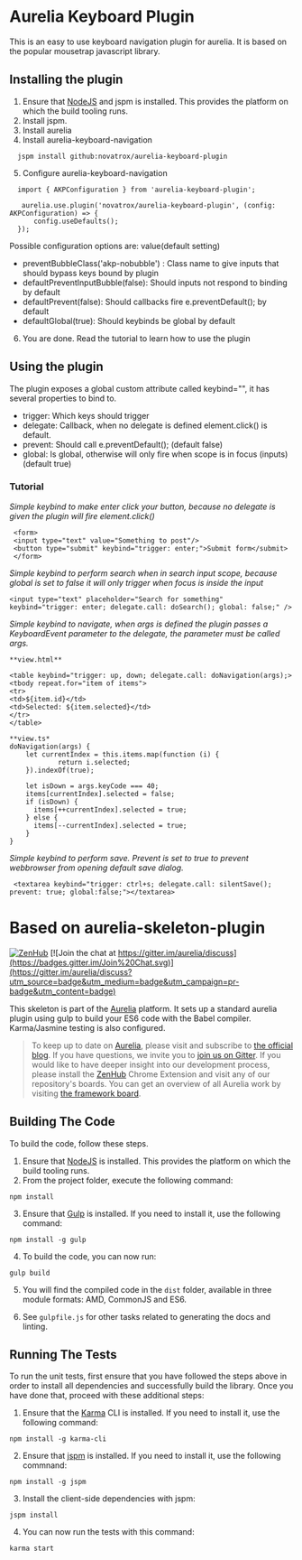 # Aurelia Keyboard Plugin
This is an easy to use keyboard navigation plugin for aurelia. It is based on the popular mousetrap javascript library.

## Installing the plugin
1. Ensure that [NodeJS](http://nodejs.org/) and jspm is installed. This provides the platform on which the build tooling runs.
2. Install jspm.
3. Install aurelia
4. Install aurelia-keyboard-navigation

```shell
  jspm install github:novatrox/aurelia-keyboard-plugin
```

5. Configure aurelia-keyboard-navigation

```shell
  import { AKPConfiguration } from 'aurelia-keyboard-plugin';

   aurelia.use.plugin('novatrox/aurelia-keyboard-plugin', (config: AKPConfiguration) => {
      config.useDefaults();
  });
```
Possible configuration options are: value(default setting)
* preventBubbleClass('akp-nobubble') : Class name to give inputs that should bypass keys bound by plugin
*	defaultPreventInputBubble(false): Should inputs not respond to binding by default
*	defaultPrevent(false): Should callbacks fire e.preventDefault(); by default
*	defaultGlobal(true): Should keybinds be global by default

6. You are done. Read the tutorial to learn how to use the plugin


## Using the plugin
The plugin exposes a global custom attribute called keybind="", it has several properties to bind to. 
* trigger: Which keys should trigger
* delegate: Callback, when no delegate is defined element.click() is default.
* prevent: Should call e.preventDefault(); (default false)
* global: Is global, otherwise will only fire when scope is in focus (inputs) (default true)


### Tutorial

*Simple keybind to make enter click your button, because no delegate is given the plugin will fire element.click()*
```shell
 <form>
 <input type="text" value="Something to post"/>
 <button type="submit" keybind="trigger: enter;">Submit form</submit>
 </form>
```


*Simple keybind to perform search when in search input scope, because global is set to false it will only trigger when focus is inside the input*

```shell
<input type="text" placeholder="Search for something" keybind="trigger: enter; delegate.call: doSearch(); global: false;" />
```

*Simple keybind to navigate, when args is defined the plugin passes a KeyboardEvent parameter to the delegate, the parameter must be called args.*

```shell
**view.html**

<table keybind="trigger: up, down; delegate.call: doNavigation(args);>
<tbody repeat.for="item of items">
<tr>
<td>${item.id}</td>
<td>Selected: ${item.selected}</td>
</tr>
</table>

**view.ts*
doNavigation(args) {
    let currentIndex = this.items.map(function (i) {
            return i.selected;
    }).indexOf(true);
    
    let isDown = args.keyCode === 40;
    items[currentIndex].selected = false;
    if (isDown) {
      items[++currentIndex].selected = true;
    } else {
      items[--currentIndex].selected = true;
    }
}

```

*Simple keybind to perform save. Prevent is set to true to prevent webbrowser from opening default save dialog.*
```shell
 <textarea keybind="trigger: ctrl+s; delegate.call: silentSave(); prevent: true; global:false;"></textarea>
```






# Based on aurelia-skeleton-plugin

[![ZenHub](https://raw.githubusercontent.com/ZenHubIO/support/master/zenhub-badge.png)](https://zenhub.io)
[![Join the chat at https://gitter.im/aurelia/discuss](https://badges.gitter.im/Join%20Chat.svg)](https://gitter.im/aurelia/discuss?utm_source=badge&utm_medium=badge&utm_campaign=pr-badge&utm_content=badge)

This skeleton is part of the [Aurelia](http://www.aurelia.io/) platform. It sets up a standard aurelia plugin using gulp to build your ES6 code with the Babel compiler. Karma/Jasmine testing is also configured.

> To keep up to date on [Aurelia](http://www.aurelia.io/), please visit and subscribe to [the official blog](http://blog.durandal.io/). If you have questions, we invite you to [join us on Gitter](https://gitter.im/aurelia/discuss). If you would like to have deeper insight into our development process, please install the [ZenHub](https://zenhub.io) Chrome Extension and visit any of our repository's boards. You can get an overview of all Aurelia work by visiting [the framework board](https://github.com/aurelia/framework#boards).

## Building The Code

To build the code, follow these steps.

1. Ensure that [NodeJS](http://nodejs.org/) is installed. This provides the platform on which the build tooling runs.
2. From the project folder, execute the following command:

  ```shell
  npm install
  ```
3. Ensure that [Gulp](http://gulpjs.com/) is installed. If you need to install it, use the following command:

  ```shell
  npm install -g gulp
  ```
4. To build the code, you can now run:

  ```shell
  gulp build
  ```
5. You will find the compiled code in the `dist` folder, available in three module formats: AMD, CommonJS and ES6.

6. See `gulpfile.js` for other tasks related to generating the docs and linting.

## Running The Tests

To run the unit tests, first ensure that you have followed the steps above in order to install all dependencies and successfully build the library. Once you have done that, proceed with these additional steps:

1. Ensure that the [Karma](http://karma-runner.github.io/) CLI is installed. If you need to install it, use the following command:

  ```shell
  npm install -g karma-cli
  ```
2. Ensure that [jspm](http://jspm.io/) is installed. If you need to install it, use the following commnand:

  ```shell
  npm install -g jspm
  ```
3. Install the client-side dependencies with jspm:

  ```shell
  jspm install
  ```

4. You can now run the tests with this command:

  ```shell
  karma start
  ```
